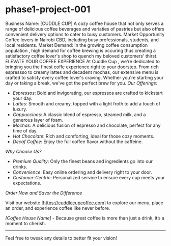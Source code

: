 # phase1-project-001
Business Name: [CUDDLE CUP]
A cozy coffee house that not only serves a range of delicious coffee beverages and variaties of pastries but also offers convenient delivery options to cater to busy customers.
Market Opportunity
Coffee lovers in Nairobi CBD, including busy professionals, students, and local residents.
Market Demand: 
In the growing coffee consumption population , high demand for coffee brewing is occuring thus creating a satisfactory coffee lover's shop to quench my beloved customers' thirst.
ELEVATE YOUR COFFEE EXPERIENCE
At Cuddle Cup , we're dedicated to bringing you the finest coffe experience right to your doorstep. From rich espressso to creamy lattes and decadent mochas, our extensive menu is crafted to satisfy every coffee lover's craving. Whether you're starting your day or taking a break, we've got the perfect brew for you.
*Our Offerings:*
- *Espressos*: Bold and invigorating, our espressos are crafted to kickstart your day.
- *Lattes*: Smooth and creamy, topped with a light froth to add a touch of luxury.
- *Cappuccinos*: A classic blend of espresso, steamed milk, and a generous layer of foam.
- *Mochas*: A delicious fusion of espresso and chocolate, perfect for any time of day.
- *Hot Chocolate*: Rich and comforting, ideal for those cozy moments.
- *Decaf Coffee*: Enjoy the full coffee flavor without the caffeine.

*Why Choose Us?*
- *Premium Quality*: Only the finest beans and ingredients go into our drinks.
- *Convenience*: Easy online ordering and delivery right to your door.
- *Customer-Centric*: Personalized service to ensure every cup meets your expectations.

*Order Now and Savor the Difference*

Visit our website [https://cuddlecupcoffee.com] to explore our menu, place an order, and experience coffee like never before.

*[Coffee House Name]* - Because great coffee is more than just a drink, it’s a moment to cherish.

---

Feel free to tweak any details to better fit your vision!
